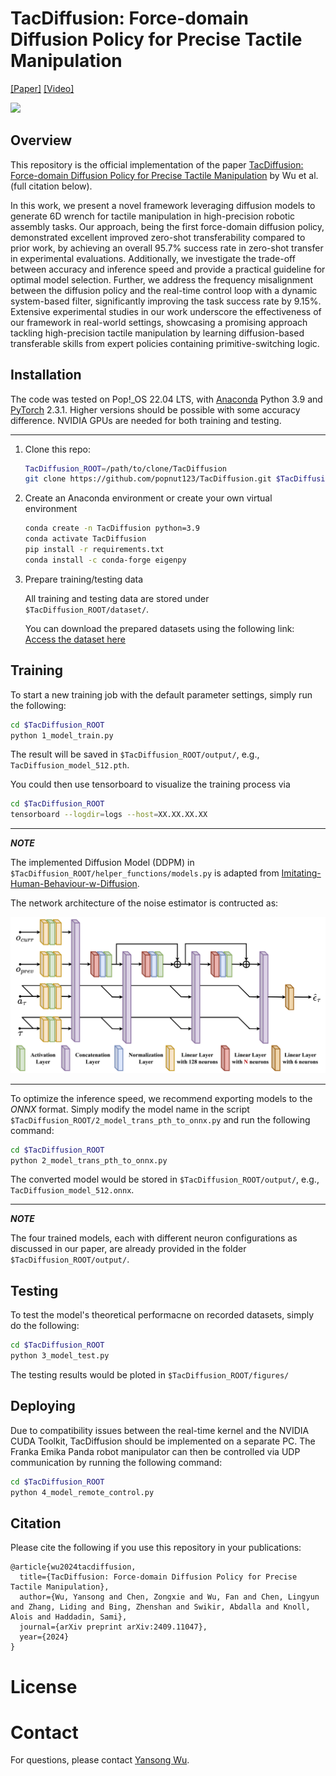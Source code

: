 # TacDiffusion: Force-domain Diffusion Policy for Precise Tactile Manipulation
[[Paper]](https://arxiv.org/abs/2409.11047)
[[Video]](https://www.youtube.com/watch?v=dabpM4S9kbc&ab_channel=JeffWu)

![](readme/TacDiffusion_Overview.png)

## Overview

This repository is the official implementation of the paper [TacDiffusion: Force-domain Diffusion Policy for Precise Tactile Manipulation](https://arxiv.org/abs/2409.11047) by Wu et al. (full citation below). 

In this work, we present a novel framework leveraging diffusion models to generate 6D wrench for tactile manipulation in high-precision robotic assembly tasks. Our approach, being the first force-domain diffusion policy, demonstrated excellent improved zero-shot transferability compared to prior work, by achieving an overall 95.7% success rate in zero-shot transfer in experimental evaluations. Additionally, we investigate the trade-off between accuracy and inference speed and provide a practical guideline for optimal model selection. Further, we address the frequency misalignment between the diffusion policy and the real-time control loop with a dynamic system-based filter, significantly improving the task success rate by 9.15%. Extensive experimental studies in our work underscore the effectiveness of our framework in real-world settings, showcasing a promising approach tackling high-precision tactile manipulation by learning diffusion-based transferable skills from expert policies containing primitive-switching logic. 

## Installation

The code was tested on Pop!_OS 22.04 LTS, with [Anaconda](https://www.anaconda.com/download) Python 3.9 and [PyTorch]((http://pytorch.org/)) 2.3.1. Higher versions should be possible with some accuracy difference. NVIDIA GPUs are needed for both training and testing.

---

1. Clone this repo:

    ~~~bash
    TacDiffusion_ROOT=/path/to/clone/TacDiffusion
    git clone https://github.com/popnut123/TacDiffusion.git $TacDiffusion_ROOT
    ~~~

2. Create an Anaconda environment or create your own virtual environment
    ~~~bash
    conda create -n TacDiffusion python=3.9
    conda activate TacDiffusion
    pip install -r requirements.txt
    conda install -c conda-forge eigenpy
    ~~~

3. Prepare training/testing data

    All training and testing data are stored under `$TacDiffusion_ROOT/dataset/`.

    You can download the prepared datasets using the following link: [Access the dataset here](https://drive.google.com/drive/folders/10Ix8utcx51R8NejvGRF-ujWEGy5MK05R?usp=sharing)

## Training

To start a new training job with the default parameter settings, simply run the following:

```bash
cd $TacDiffusion_ROOT
python 1_model_train.py
```

The result will be saved in `$TacDiffusion_ROOT/output/`, e.g., `TacDiffusion_model_512.pth`.

You could then use tensorboard to visualize the training process via

```bash
cd $TacDiffusion_ROOT
tensorboard --logdir=logs --host=XX.XX.XX.XX
```

---
***NOTE***

The implemented Diffusion Model (DDPM) in `$TacDiffusion_ROOT/helper_functions/models.py` is adapted from [Imitating-Human-Behaviour-w-Diffusion](https://github.com/microsoft/Imitating-Human-Behaviour-w-Diffusion).

The network architecture of the noise estimator is contructed as:

![](readme/TacDiffusion_noise_estimator.png)

---

To optimize the inference speed, we recommend exporting models to the *ONNX* format. Simply modify the model name in the script `$TacDiffusion_ROOT/2_model_trans_pth_to_onnx.py` and run the following command:

```bash
cd $TacDiffusion_ROOT
python 2_model_trans_pth_to_onnx.py
```

The converted model would be stored in `$TacDiffusion_ROOT/output/`, e.g., `TacDiffusion_model_512.onnx`.

---
***NOTE***

The four trained models, each with different neuron configurations as discussed in our paper, are already provided in the folder `$TacDiffusion_ROOT/output/`.

## Testing

To test the model's theoretical performacne on recorded datasets, simply do the following: 

```bash
cd $TacDiffusion_ROOT
python 3_model_test.py
```

The testing results would be ploted in `$TacDiffusion_ROOT/figures/`

## Deploying

Due to compatibility issues between the real-time kernel and the NVIDIA CUDA Toolkit, TacDiffusion should be implemented on a separate PC. The Franka Emika Panda robot manipulator can then be controlled via UDP communication by running the following command:

```bash
cd $TacDiffusion_ROOT
python 4_model_remote_control.py
```


## Citation
Please cite the following if you use this repository in your publications:

```
@article{wu2024tacdiffusion,
  title={TacDiffusion: Force-domain Diffusion Policy for Precise Tactile Manipulation},
  author={Wu, Yansong and Chen, Zongxie and Wu, Fan and Chen, Lingyun and Zhang, Liding and Bing, Zhenshan and Swikir, Abdalla and Knoll, Alois and Haddadin, Sami},
  journal={arXiv preprint arXiv:2409.11047},
  year={2024}
}
```

# License

# Contact
For questions, please contact [Yansong Wu](https://www.linkedin.com/in/yansong-wu-878341230/).
